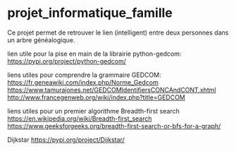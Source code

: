 # projet_informatique_famille

Ce projet permet de retrouver le lien (intelligent) entre deux personnes dans un arbre généalogique.


lien utile pour la pise en main de la librairie python-gedcom:
https://pypi.org/project/python-gedcom/


liens utiles pour comprendre la grammaire GEDCOM:
https://fr.geneawiki.com/index.php/Norme_Gedcom
https://www.tamurajones.net/GEDCOMIdentifiersCONCAndCONT.xhtml
http://www.francegenweb.org/wiki/index.php?title=GEDCOM


liens utiles pour un premier algorithme Breadth-first search
https://en.wikipedia.org/wiki/Breadth-first_search
https://www.geeksforgeeks.org/breadth-first-search-or-bfs-for-a-graph/


Dijkstar
https://pypi.org/project/Dijkstar/



